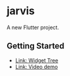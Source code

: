 # jarvis

A new Flutter project.

## Getting Started

- [Link: Widget Tree](https://drive.google.com/drive/folders/1Lwy_WLWgnaS_TLtq7JQmoXqyKntilzoA?usp=sharing)
- [Link: Video demo](https://drive.google.com/drive/folders/14TaXB9q5_cvj52EVVXNHAjyNJALFbWAT?usp=sharing)
